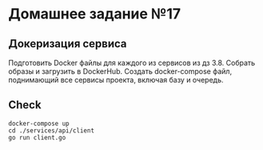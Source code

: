 # Домашнее задание №17
## Докеризация сервиса 
Подготовить Docker файлы для каждого из сервисов из дз 3.8.
Собрать образы и загрузить в DockerHub.
Создать docker-compose файл, поднимающий все сервисы проекта, включая базу и очередь.
## Check
```docker-compose up```  
```cd ./services/api/client```  
```go run client.go```
